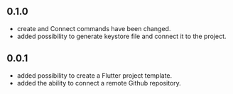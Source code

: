 ## 0.1.0
- create and Connect commands have been changed.
- added possibility to generate keystore file and connect it to the project.

## 0.0.1
- added possibility to create a Flutter project template.
- added the ability to connect a remote Github repository.


